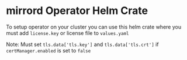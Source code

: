 # mirrord Operator Helm Crate

To setup operator on your cluster you can use this helm crate where you must add `license.key` or license file to `values.yaml` 

Note: Must set `tls.data['tls.key']` and `tls.data['tls.crt']` if `certManager.enabled` is set to `false` 
